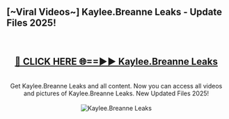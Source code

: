 <h2>[~Viral Videos~] Kaylee.Breanne Leaks - Update Files 2025!</h2>
<br>
<div align="center">
<h2><a href="https://betterlinks.top/A2PfLJ" rel="nofollow">🔴 CLICK HERE 🌐==►► Kaylee.Breanne Leaks</a></h2>
<br>
Get Kaylee.Breanne Leaks and all content. Now you can access all videos and pictures of Kaylee.Breanne Leaks. New Updated Files 2025!
<br>
<br>
<a href="https://betterlinks.top/A2PfLJ" rel="nofollow" data-target="animated-image.originalLink"><img src="https://i.ibb.co.com/WyWwxjT/player-gif2.gif" alt="Kaylee.Breanne Leaks" style="max-width: 100%; display: inline-block;" data-target="animated-image.originalImage"></a>
</div>
<br>
